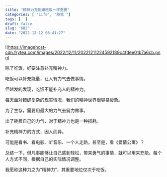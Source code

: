 ```yaml
---
title: "精神力充能跟吃饭一样重要"
categories: [ "Life", "随笔 "]
tags: [  ]
draft: false
slug: "682"
date: "2022-12-12 08:41:27"
---
```


!(https://imagehost-cdn.frytea.com/images/2022/12/11/20221211224592189c4fdee01b7a6cb.png)

除了吃饭，好要注意补充精神力。

吃饭可以补充能量，让人有力气去做事情。

但越发的发现，吃饭不能补充人的精神力。

每天面对错综复杂的现实情况，我们的精神世界很容易疲惫。

为了生存，需要用最大的力气去努力做事。

出了耗费自己的力气，对于精神力也是一种损耗。

补充精神力的方式，因人而异。

可能是看书、看电影、听音乐、一个人走路，甚至是，看《爱情公寓》？

总结一下，但凡事能够让自己感到轻松，带来勇气的事情，就可以用来充能。每个人方式不同，根据自己的实际情况调整。

我愿称这种力之为“精神力”，其重要地位仅次于吃饭。